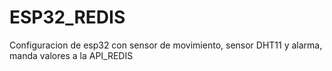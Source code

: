 # ESP32_REDIS
Configuracion de esp32 con sensor de movimiento, sensor DHT11 y alarma, manda valores a la API_REDIS
